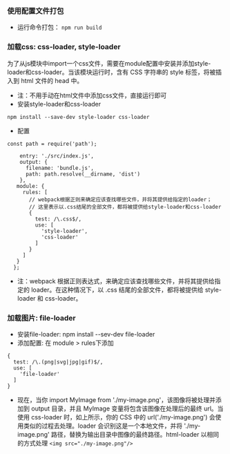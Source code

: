 ### 使用配置文件打包
- 运行命令打包： ``` npm run build ```

### 加载css: css-loader, style-loader
为了从js模块中import一个css文件，需要在module配置中安装并添加style-loader和css-loader。当该模块运行时，含有 CSS 字符串的 style 标签，将被插入到 html 文件的 head 中。
- 注：不用手动在html文件中添加css文件，直接运行即可
- 安装style-loader和css-loader
```
npm install --save-dev style-loader css-loader
```

- 配置
```
const path = require('path');

    entry: './src/index.js',
    output: {
      filename: 'bundle.js',
      path: path.resolve(__dirname, 'dist')
    },
   module: {
     rules: [
       // webpack根据正则来确定应该查找哪些文件，并将其提供给指定的loader；
       // 这里表示以.css结尾的全部文件，都将被提供给style-loader和css-loader
       {
         test: /\.css$/,
         use: [
           'style-loader',
           'css-loader'
         ]
       }
     ]
   }
  };
```
- 注：webpack 根据正则表达式，来确定应该查找哪些文件，并将其提供给指定的 loader。在这种情况下，以 .css 结尾的全部文件，都将被提供给 style-loader 和 css-loader。

### 加载图片: file-loader
- 安装file-loader: npm install --sev-dev file-loader
- 添加配置: 在 module > rules下添加
```
{
  test: /\.(png|svg|jpg|gif)$/,
  use: [
    'file-loader'
  ]
}
```
- 现在，当你 import MyImage from './my-image.png'，该图像将被处理并添加到 output 目录，并且 MyImage 变量将包含该图像在处理后的最终 url。当使用 css-loader 时，如上所示，你的 CSS 中的 url('./my-image.png') 会使用类似的过程去处理。loader 会识别这是一个本地文件，并将 './my-image.png' 路径，替换为输出目录中图像的最终路径。html-loader 以相同的方式处理 ```<img src="./my-image.png"/>```
